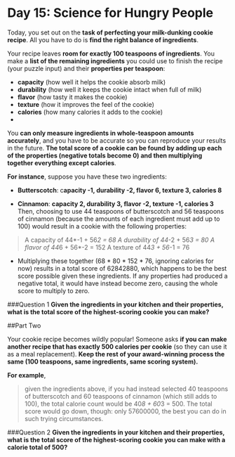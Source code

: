# Day 15: Science for Hungry People

Today, you set out on the **task of perfecting your milk-dunking cookie recipe**. All you have to do is **find the right balance of ingredients**.

Your recipe leaves **room for exactly 100 teaspoons of ingredients**. You make a **list of the remaining ingredients** you could use to finish the recipe (your puzzle input) and their **properties per teaspoon**:

* **capacity** (how well it helps the cookie absorb milk)
* **durability** (how well it keeps the cookie intact when full of milk)
* **flavor** (how tasty it makes the cookie)
* **texture** (how it improves the feel of the cookie)
* **calories** (how many calories it adds to the cookie)
* 
You **can only measure ingredients in whole-teaspoon amounts accurately**, and you have to be accurate so you can reproduce your results in the future. **The total score of a cookie can be found by adding up each of the properties (negative totals become 0) and then multiplying together everything except calories**.

**For instance**, suppose you have these two ingredients:

* **Butterscotch**: c**apacity -1, durability -2, flavor 6, texture 3, calories 8**
  
* **Cinnamon**: **capacity 2, durability 3, flavor -2, texture -1, calories 3**
Then, choosing to use 44 teaspoons of butterscotch and 56 teaspoons of cinnamon (because the amounts of each ingredient must add up to 100) would result in a cookie with the following properties:

> A capacity of 44*-1 + 56*2 = 68
A durability of 44*-2 + 56*3 = 80
A flavor of 44*6 + 56*-2 = 152
A texture of 44*3 + 56*-1 = 76

* Multiplying these together (68 * 80 * 152 * 76, ignoring calories for now) results in a total score of 62842880, which happens to be the best score possible given these ingredients. If any properties had produced a negative total, it would have instead become zero, causing the whole score to multiply to zero.

###Question 1
**Given the ingredients in your kitchen and their properties, what is the total score of the highest-scoring cookie you can make?**

##Part Two

Your cookie recipe becomes wildly popular! Someone asks **if you can make another recipe that has exactly 500 calories per cookie** (so they can use it as a meal replacement). **Keep the rest of your award-winning process the same (100 teaspoons, same ingredients, same scoring system).**

**For example**,
> given the ingredients above, if you had instead selected 40 teaspoons of butterscotch and 60 teaspoons of cinnamon (which still adds to 100), the total calorie count would be 40*8 + 60*3 = 500. The total score would go down, though: only 57600000, the best you can do in such trying circumstances.

###Question 2
**Given the ingredients in your kitchen and their properties, what is the total score of the highest-scoring cookie you can make with a calorie total of 500?**